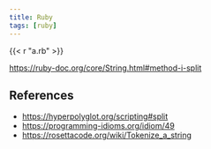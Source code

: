 ```yaml
---
title: Ruby
tags: [ruby]
---
```


{{< r "a.rb" >}}

<https://ruby-doc.org/core/String.html#method-i-split>

## References

- <https://hyperpolyglot.org/scripting#split>
- <https://programming-idioms.org/idiom/49>
- <https://rosettacode.org/wiki/Tokenize_a_string>
